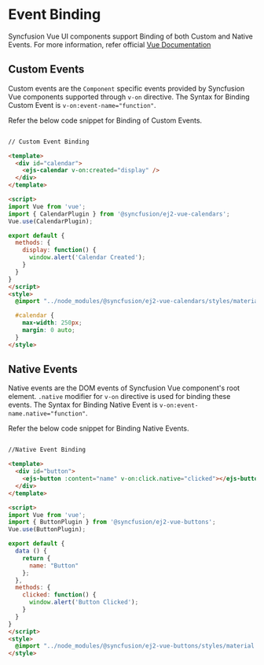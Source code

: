 # Event Binding

Syncfusion Vue UI components support Binding of both Custom and Native Events. For more information, refer official [Vue Documentation](https://vuejs.org/v2/guide/events.html)

## Custom Events

Custom events are the `Component` specific events provided by Syncfusion Vue components supported through `v-on` directive. The Syntax for Binding Custom Event is `v-on:event-name="function"`.

Refer the below code snippet for Binding of Custom Events.

```html

// Custom Event Binding

<template>
  <div id="calendar">
    <ejs-calendar v-on:created="display" />
  </div>
</template>

<script>
import Vue from 'vue';
import { CalendarPlugin } from '@syncfusion/ej2-vue-calendars';
Vue.use(CalendarPlugin);

export default {
  methods: {
    display: function() {
      window.alert('Calendar Created');
    }
  }
}
</script>
<style>
  @import "../node_modules/@syncfusion/ej2-vue-calendars/styles/material.css";

  #calendar {
    max-width: 250px;
    margin: 0 auto;
  }
</style>

```

## Native Events

Native events are the DOM events of Syncfusion Vue component's root element. `.native` modifier for `v-on` directive is used for binding these events. The Syntax for Binding Native Event is `v-on:event-name.native="function"`.

Refer the below code snippet for Binding Native Events.

```html

//Native Event Binding

<template>
  <div id="button">
    <ejs-button :content="name" v-on:click.native="clicked"></ejs-button>
  </div>
</template>

<script>
import Vue from 'vue';
import { ButtonPlugin } from '@syncfusion/ej2-vue-buttons';
Vue.use(ButtonPlugin);

export default {
  data () {
    return {
      name: "Button"
    };
  },
  methods: {
    clicked: function() {
      window.alert('Button Clicked');
    }
  }
}
</script>
<style>
  @import "../node_modules/@syncfusion/ej2-vue-buttons/styles/material.css";
</style>

```
